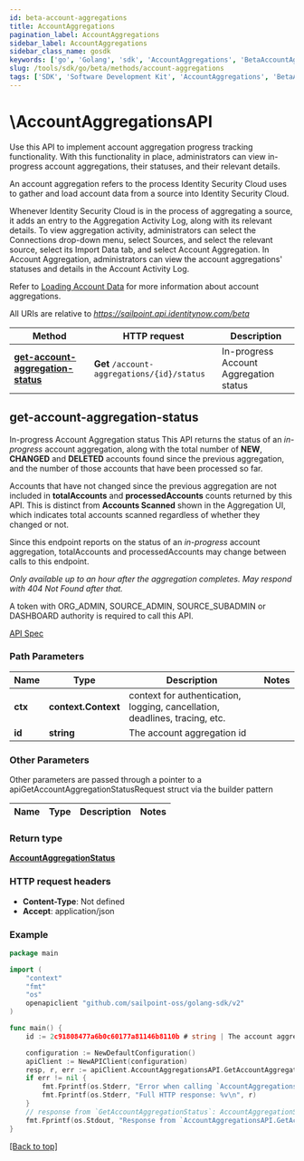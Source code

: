 ```yaml
---
id: beta-account-aggregations
title: AccountAggregations
pagination_label: AccountAggregations
sidebar_label: AccountAggregations
sidebar_class_name: gosdk
keywords: ['go', 'Golang', 'sdk', 'AccountAggregations', 'BetaAccountAggregations'] 
slug: /tools/sdk/go/beta/methods/account-aggregations
tags: ['SDK', 'Software Development Kit', 'AccountAggregations', 'BetaAccountAggregations']
---
```


# \AccountAggregationsAPI
  Use this API to implement account aggregation progress tracking functionality.
With this functionality in place, administrators can view in-progress account aggregations, their statuses, and their relevant details.

An account aggregation refers to the process Identity Security Cloud uses to gather and load account data from a source into Identity Security Cloud.

Whenever Identity Security Cloud is in the process of aggregating a source, it adds an entry to the Aggregation Activity Log, along with its relevant details.
To view aggregation activity, administrators can select the Connections drop-down menu, select Sources, and select the relevant source, select its Import Data tab, and select Account Aggregation.
In Account Aggregation, administrators can view the account aggregations&#39; statuses and details in the Account Activity Log.

Refer to [Loading Account Data](https://documentation.sailpoint.com/saas/help/accounts/loading_data.html) for more information about account aggregations.
 
All URIs are relative to *https://sailpoint.api.identitynow.com/beta*

Method | HTTP request | Description
------------- | ------------- | -------------
[**get-account-aggregation-status**](#get-account-aggregation-status) | **Get** `/account-aggregations/{id}/status` | In-progress Account Aggregation status


## get-account-aggregation-status
In-progress Account Aggregation status
This API returns the status of an *in-progress* account aggregation, along with the total number of **NEW**, **CHANGED** and **DELETED** accounts found since the previous aggregation, and the number of those accounts that have been processed so far.

Accounts that have not changed since the previous aggregation are not included in **totalAccounts** and **processedAccounts** counts returned by this API. This is distinct from **Accounts Scanned** shown in the Aggregation UI, which indicates total accounts scanned regardless of whether they changed or not.

Since this endpoint reports on the status of an *in-progress* account aggregation, totalAccounts and processedAccounts may change between calls to this endpoint.

*Only available up to an hour after the aggregation completes. May respond with *404 Not Found* after that.*

A token with ORG_ADMIN, SOURCE_ADMIN, SOURCE_SUBADMIN or DASHBOARD authority is required to call this API.

[API Spec](https://developer.sailpoint.com/docs/api/beta/get-account-aggregation-status)

### Path Parameters


Name | Type | Description  | Notes
------------- | ------------- | ------------- | -------------
**ctx** | **context.Context** | context for authentication, logging, cancellation, deadlines, tracing, etc.
**id** | **string** | The account aggregation id | 

### Other Parameters

Other parameters are passed through a pointer to a apiGetAccountAggregationStatusRequest struct via the builder pattern


Name | Type | Description  | Notes
------------- | ------------- | ------------- | -------------


### Return type

[**AccountAggregationStatus**](../models/account-aggregation-status)

### HTTP request headers

- **Content-Type**: Not defined
- **Accept**: application/json

### Example

```go
package main

import (
	"context"
	"fmt"
	"os"
	openapiclient "github.com/sailpoint-oss/golang-sdk/v2"
)

func main() {
    id := 2c91808477a6b0c60177a81146b8110b # string | The account aggregation id # string | The account aggregation id

	configuration := NewDefaultConfiguration()
	apiClient := NewAPIClient(configuration)
	resp, r, err := apiClient.AccountAggregationsAPI.GetAccountAggregationStatus(context.Background(), id).Execute()
	if err != nil {
		fmt.Fprintf(os.Stderr, "Error when calling `AccountAggregationsAPI.GetAccountAggregationStatus``: %v\n", err)
		fmt.Fprintf(os.Stderr, "Full HTTP response: %v\n", r)
	}
	// response from `GetAccountAggregationStatus`: AccountAggregationStatus
	fmt.Fprintf(os.Stdout, "Response from `AccountAggregationsAPI.GetAccountAggregationStatus`: %v\n", resp)
}
```

[[Back to top]](#)

